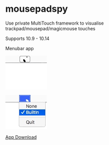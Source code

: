 # mousepadspy
Use private MultiTouch framework to visualise trackpad/mousepad/magicmouse touches

Supports 10.9 - 10.14

Menubar app

![](pic1.png)

![](pic2.png)


[App Download](downloads/mousepadspy.app.zip)




